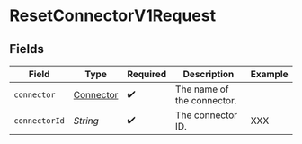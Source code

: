 # ResetConnectorV1Request


## Fields

| Field                                         | Type                                          | Required                                      | Description                                   | Example                                       |
| --------------------------------------------- | --------------------------------------------- | --------------------------------------------- | --------------------------------------------- | --------------------------------------------- |
| `connector`                                   | [Connector](../../models/shared/Connector.md) | :heavy_check_mark:                            | The name of the connector.                    |                                               |
| `connectorId`                                 | *String*                                      | :heavy_check_mark:                            | The connector ID.                             | XXX                                           |
